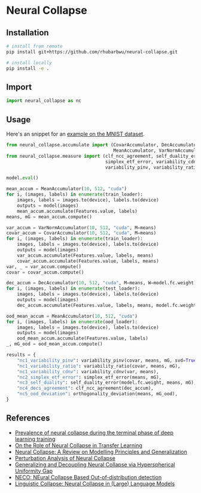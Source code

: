 # Neural Collapse

## Installation

```sh
# install from remote
pip install git+https://github.com/rhubarbwu/neural-collapse.git

# install locally
pip install -e .
```

## Import

```py
import neural_collapse as nc
```

## Usage

Here's an snippet for an [example on the MNIST dataset](./examples).

```py
from neural_collapse.accumulate import (CovarAccumulator, DecAccumulator,
                                        MeanAccumulator, VarNormAccumulator)
from neural_collapse.measure import (clf_ncc_agreement, self_duality_error,
                                     simplex_etf_error, variability_cdnv,
                                     variability_pinv, variability_ratio)

model.eval()

mean_accum = MeanAccumulator(10, 512, "cuda")
for i, (images, labels) in enumerate(train_loader):
    images, labels = images.to(device), labels.to(device)
    outputs = model(images)
    mean_accum.accumulate(Features.value, labels)
means, mG = mean_accum.compute()

var_accum = VarNormAccumulator(10, 512, "cuda", M=means)
covar_accum = CovarAccumulator(10, 512, "cuda", M=means)
for i, (images, labels) in enumerate(train_loader):
    images, labels = images.to(device), labels.to(device)
    outputs = model(images)
    var_accum.accumulate(Features.value, labels, means)
    covar_accum.accumulate(Features.value, labels, means)
var, _ = var_accum.compute()
covar = covar_accum.compute()

dec_accum = DecAccumulator(10, 512, "cuda", M=means, W=model.fc.weight)
for i, (images, labels) in enumerate(test_loader):
    images, labels = images.to(device), labels.to(device)
    outputs = model(images)
    dec_accum.accumulate(Features.value, labels, means, model.fc.weight)

ood_mean_accum = MeanAccumulator(10, 512, "cuda")
for i, (images, labels) in enumerate(ood_loader):
    images, labels = images.to(device), labels.to(device)
    outputs = model(images)
    ood_mean_accum.accumulate(Features.value, labels)
_, mG_ood = ood_mean_accum.compute()

results = {
    "nc1_variability_pinv": variability_pinv(covar, means, mG, svd=True),
    "nc1_variability_ratio": variability_ratio(covar, means, mG),
    "nc1_variability_cdnv": variability_cdnv(var, means),
    "nc2_simplex_etf_error": simplex_etf_error(means, mG),
    "nc3_self_duality": self_duality_error(model.fc.weight, means, mG),
    "nc4_decs_agreement": clf_ncc_agreement(dec_accum),
    "nc5_ood_deviation": orthogonality_deviation(means, mG_ood),
}
```

## References

- [Prevalence of neural collapse during the terminal phase of deep learning training](https://www.pnas.org/doi/full/10.1073/pnas.2015509117)
- [On the Role of Neural Collapse in Transfer Learning](https://arxiv.org/abs/2112.15121)
- [Neural Collapse: A Review on Modelling Principles and Generalization](https://arxiv.org/abs/2206.04041)
- [Perturbation Analysis of Neural Collapse](https://proceedings.mlr.press/v202/tirer23a)
- [Generalizing and Decoupling Neural Collapse via Hyperspherical Uniformity Gap](https://arxiv.org/abs/2303.06484)
- [NECO: NEural Collapse Based Out-of-distribution detection](https://arxiv.org/abs/2310.06823)
- [Linguistic Collapse: Neural Collapse in (Large) Language Models](https://arxiv.org/abs/2405.17767)
